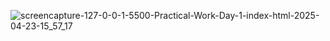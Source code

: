 ![screencapture-127-0-0-1-5500-Practical-Work-Day-1-index-html-2025-04-23-15_57_17](https://github.com/user-attachments/assets/01839c60-daaa-4f82-b9e9-f77da1d61067)
